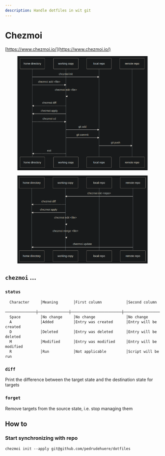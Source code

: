 ```yaml
---
description: Handle dotfiles in wit git
---
```


# Chezmoi



[https://www.chezmoi.io/](https://www.chezmoi.io/)

<figure><img src=".gitbook/assets/image (3).png" alt=""><figcaption></figcaption></figure>

<figure><img src=".gitbook/assets/image (4).png" alt=""><figcaption></figcaption></figure>

## `chezmoi` ...

### `status`

```
  Character     │Meaning       │First column           │Second column
  ──────────────┼──────────────┼───────────────────────┼──────────────────────────
  Space         │No change     │No change              │No change
  A             │Added         │Entry was created      │Entry will be created
  D             │Deleted       │Entry was deleted      │Entry will be deleted
  M             │Modified      │Entry was modified     │Entry will be modified
  R             │Run           │Not applicable         │Script will be run
```

### `diff`

Print the difference between the target state and the destination state for targets

### `forget`

Remove targets from the source state, i.e. stop managing them

## How to

### Start synchronizing with repo

```
chezmoi init --apply git@github.com/pedrudehuere/dotfiles
```
